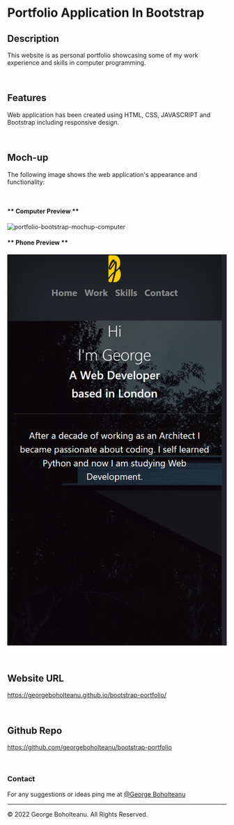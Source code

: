 # Portfolio Application In Bootstrap 

## Description

This website is as personal portfolio showcasing some of my work experience and skills in computer programming.

&nbsp;
## Features
Web application has been created using HTML, CSS, JAVASCRIPT and Bootstrap including responsive design. 

&nbsp;
## Moch-up
The following image shows the web application's appearance and functionality:

&nbsp;
#### ** Computer Preview **
![portfolio-bootstrap-mochup-computer](./assets/images/portfolio-bootstrap-mochupFull.png)

#### ** Phone Preview **
![portfolio-bootstrap-mochup-phone](./assets/images/portfolio-mochup_(iPhone%20SE).png)

&nbsp;
## Website URL

https://georgeboholteanu.github.io/bootstrap-portfolio/

&nbsp;
## Github Repo

https://github.com/georgeboholteanu/bootstrap-portfolio

&nbsp;
&nbsp;
### Contact
For any suggestions or ideas ping me at [@George Boholteanu](george.boholteanu@gmail.com)

---
© 2022 George Boholteanu. All Rights Reserved.